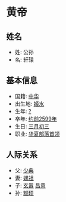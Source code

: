 # 黄帝

## 姓名

- 姓: 公孙
- 名: 轩辕

## 基本信息

- 国籍: [中华]()
- 出生地: [姬水]()
- 生年: [?]()
- 卒年: [约前2599年]()
- 生日: [三月初三]()
- 职业: [华夏部落首领]()

## 人际关系

- 父: [少典]()
- 妻: [嫘祖]()
- 子: [玄嚣]() [昌意]()
- 孙: [颛顼]()
